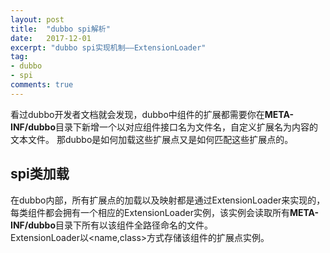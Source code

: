 ```yaml
---
layout: post
title:  "dubbo spi解析"
date:   2017-12-01
excerpt: "dubbo spi实现机制——ExtensionLoader"
tag:
- dubbo
- spi
comments: true
---
```


看过dubbo开发者文档就会发现，dubbo中组件的扩展都需要你在**META-INF/dubbo**目录下新增一个以对应组件接口名为文件名，自定义扩展名为内容的文本文件。 那dubbo是如何加载这些扩展点又是如何匹配这些扩展点的。

## spi类加载
在dubbo内部，所有扩展点的加载以及映射都是通过ExtensionLoader来实现的，每类组件都会拥有一个相应的ExtensionLoader实例，该实例会读取所有**META-INF/dubbo**目录下所有以该组件全路径命名的文件。<br/>
ExtensionLoader以<name,class>方式存储该组件的扩展点实例。